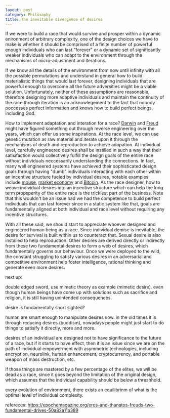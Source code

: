```yaml
---
layout: post
category: Philosophy
title: The inevitable divergence of desires
---
```


If we were to build a race that would survive and prosper within
a dynamic enironment of arbitrary complexity, one of the design
choices we have to make is whether it should be comprised of a finite
number of powerful enough individuals who can last "forever" or a dynamic set
of significantly weaker individuals who can adapt to the environment
through the mechanisms of micro-adjustment and iterations.

If we know all the details of the environment from now until infinity
with all the possible permutations and understand in general how to
build materialistic things that would last forever, designing
individuals that are powerful enough to overcome all the future
adversities might be a viable solution. Unfortunately, neither of
these assumptions are reasonable, therefore designing more adaptive
individuals and maintain the continuity of the race through
iteration is an acknowlegement to the fact that nobody
poccesses perfect information and knows how to build perfect beings,
including God.

How to implement adaptation and interation for a race?
[Darwin](https://en.wikipedia.org/wiki/Charles_Darwin) and
[Freud](https://en.wikipedia.org/wiki/Sigmund_Freud) might have
figured something out through reverse engineering over the years, which can offer us
some inspirations. At the race level, we can use genetic mutation as raw material and
iterate upon it through the mechanisms of death and reproduction to achieve
adapation. At individual level, carefully engineered
desires shall be instilled in such a way that their satisifaction
would collectively fulfill the design goals of the entire race without
individuals neccessarily understanding
the connections. In fact, many well engineered systems have achieved
their sophisticated design goals through having "dumb" individuals
interacting with each other within an incentive structure fueled by
individual desires, notable examples include
[mouse](https://en.wikipedia.org/wiki/Mouse), [market
economy](https://en.wikipedia.org/wiki/Market_economy) and
[Bitcoin](https://en.wikipedia.org/wiki/Bitcoin).  As the race
designer, how to weave individual desires into an incentive
structure which can help the long term propsperity of the entire race
is the trickiest part of the business. Note that this wouldn't be an
issue had we had the competence to build perfect individuals that can
last forever since in a static system like that, goals are
fundamentally aligned at both individual and race level without
requiring any incentive structures.

With all these said, we should start to appreciate whoever designed
and engineered human being as a race. Since individual demise is
inevitable, the desire for survival is built within us to counteract
that. Sexual desire is also installed to help reproduction. Other
desires are derived directly or indirectly from these two fundamental
desires to form a web of desires, which fundamentally governs our
behaviour. Once we were deployed to the wild, the constant struggling
to satisfy various desires in an adversarial and competitive
environment help foster intelligence, rational thinking and generate
even more desires.

next up:

double edged sword, use mimetic theory as example (mimetic desire). even though human
beings have come up with solutions such as sacrifice and religion, it
is still having unintended consequences.

desire is fundamentally short sighted?

human are smart enough to manipulate desires now. in the old times it
is through reducing desires (buddism), nowadays people might just
start to do things to satisify it directly, more and more.

desires of an individiual are designed not to have significance to the
future of a race, but if it starts to have effect, then it is an issue
since we are on the path of individual empowerment with asymmetric
technologies, including encryption, neurolink, human enhancement,
cryptocurrency, and portable weapon of mass destruction, etc.

if those things are mastered by a few percentage of the elites, we
will be dead as a race, since it goes beyond the limitation of the
original design, which assumes that the individual capability should
be below a threshhold.

every evolution of environment, there exists an equilibrinm of what is
the optimal level of individual complexity.


refereces:
https://epochemagazine.org/eros-and-thanatos-freuds-two-fundamental-drives-50a82a11a389